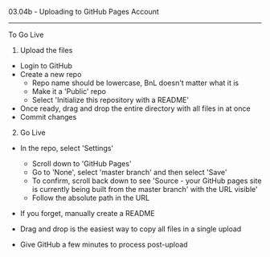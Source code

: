 03.04b - Uploading to GitHub Pages Account

___


To Go Live

1. Upload the files
- Login to GitHub
- Create a new repo
	- Repo name should be lowercase, BnL doesn't matter what it is
	- Make it a 'Public' repo
	- Select 'Initialize this repository with a README'
- Once ready, drag and drop the entire directory with all files in at once
- Commit changes

2. Go Live
- In the repo, select 'Settings'
	- Scroll down to 'GitHub Pages'
	- Go to 'None', select 'master branch' and then select 'Save'
	- To confirm, scroll back down to see 'Source - your GitHub pages site is currently being built from the master branch' with the URL visible'
	- Follow the absolute path in the URL

- If you forget, manually create a README
- Drag and drop is the easiest way to copy all files in a single upload
- Give GitHub a few minutes to process post-upload